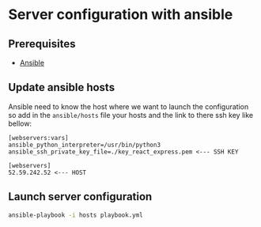 # Server configuration with ansible

## Prerequisites
- [Ansible](http://docs.ansible.com/ansible)

## Update ansible hosts
Ansible need to know the host where we want to launch the configuration so add
in the `ansible/hosts` file your hosts and the link to there ssh key like bellow:

    [webservers:vars]
    ansible_python_interpreter=/usr/bin/python3
    ansible_ssh_private_key_file=./key_react_express.pem <--- SSH KEY

    [webservers]
    52.59.242.52 <--- HOST

## Launch server configuration
```bash
ansible-playbook -i hosts playbook.yml
```